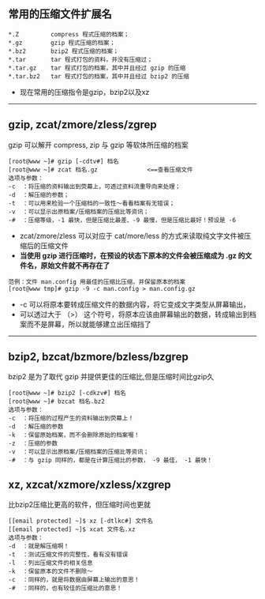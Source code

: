 ## 常用的压缩文件扩展名
```
*.Z         compress 程式压缩的档案；
*.gz        gzip 程式压缩的档案；
*.bz2       bzip2 程式压缩的档案；
*.tar       tar 程式打包的资料，并没有压缩过；
*.tar.gz    tar 程式打包的档案，其中并且经过 gzip 的压缩
*.tar.bz2   tar 程式打包的档案，其中并且经过 bzip2 的压缩
```
- 现在常用的压缩指令是gzip，bzip2以及xz
---
## gzip, zcat/zmore/zless/zgrep
gzip 可以解开 compress, zip 与 gzip 等软体所压缩的档案
```
[root@www ~]# gzip [-cdtv#] 档名    
[root@www ~]# zcat 档名.gz              <==查看压缩文件
选项与参数：
-c  ：将压缩的资料输出到荧幕上，可透过资料流重导向来处理；
-d  ：解压缩的参数；
-t  ：可以用来检验一个压缩档的一致性～看看档案有无错误；
-v  ：可以显示出原档案/压缩档案的压缩比等资讯；
-#  ：压缩等级，-1 最快，但是压缩比最差、-9 最慢，但是压缩比最好！预设是 -6
```
  - zcat/zmore/zless 可以对应于 cat/more/less 的方式来读取纯文字文件被压缩后的压缩文件
  - **当使用 gzip 进行压缩时，在预设的状态下原本的文件会被压缩成为 .gz 的文件名，原始文件就不再存在了**
```
范例：文件 man.config 用最佳的压缩比压缩，并保留原本的档案
[root@www tmp]# gzip -9 -c man.config > man.config.gz
```
  - -c 可以将原本要转成压缩文件的数据内容，将它变成文字类型从屏幕输出，
  - 可以透过大于 （>） 这个符号，将原本应该由屏幕输出的数据，转成输出到档案而不是屏幕，所以就能够建立出压缩挡了
---
## bzip2, bzcat/bzmore/bzless/bzgrep
bzip2 是为了取代 gzip 并提供更佳的压缩比,但是压缩时间比gzip久
```
[root@www ~]# bzip2 [-cdkzv#] 档名
[root@www ~]# bzcat 档名.bz2
选项与参数：
-c  ：将压缩的过程产生的资料输出到荧幕上！
-d  ：解压缩的参数
-k  ：保留原始档案，而不会删除原始的档案喔！
-z  ：压缩的参数
-v  ：可以显示出原档案/压缩档案的压缩比等资讯；
-#  ：与 gzip 同样的，都是在计算压缩比的参数， -9 最佳， -1 最快！
```
## xz, xzcat/xzmore/xzless/xzgrep
比bzip2压缩比更高的软件，但压缩时间也更就
```
[[email protected] ~]$ xz [-dtlkc#] 文件名
[[email protected] ~]$ xcat 文件名.xz
选项与参数：
-d  ：就是解压缩啊！
-t  ：测试压缩文件的完整性，看有没有错误
-l  ：列出压缩文件的相关信息
-k  ：保留原本的文件不删除～
-c  ：同样的，就是将数据由屏幕上输出的意思！
-#  ：同样的，也有较佳的压缩比的意思！
```
